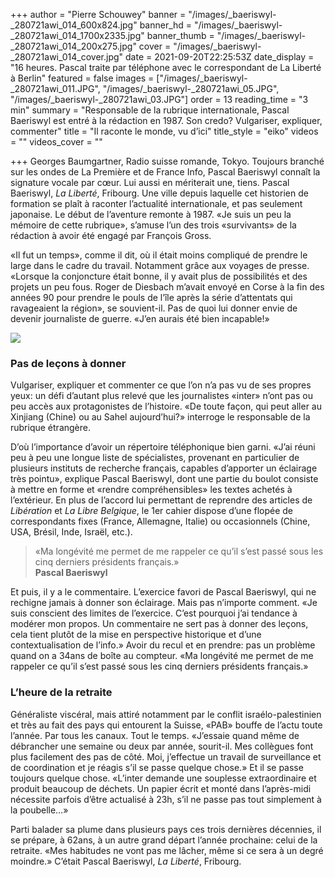 +++
author = "Pierre Schouwey"
banner = "/images/_baeriswyl-_280721awi_014_600x824.jpg"
banner_hd = "/images/_baeriswyl-_280721awi_014_1700x2335.jpg"
banner_thumb = "/images/_baeriswyl-_280721awi_014_200x275.jpg"
cover = "/images/_baeriswyl-_280721awi_014_cover.jpg"
date = 2021-09-20T22:25:53Z
date_display = "16 heures. Pascal traite par téléphone avec le correspondant de La Liberté à Berlin"
featured = false
images = ["/images/_baeriswyl-_280721awi_011.JPG", "/images/_baeriswyl-_280721awi_05.JPG", "/images/_baeriswyl-_280721awi_03.JPG"]
order = 13
reading_time = "3 min"
summary = "Responsable de la rubrique internationale, Pascal Baeriswyl est entré à la rédaction en 1987. Son credo? Vulgariser, expliquer, commenter"
title = "Il raconte le monde, vu d’ici"
title_style = "eiko"
videos = ""
videos_cover = ""

+++
Georges Baumgartner, Radio suisse romande, Tokyo. Toujours branché sur les ondes de La Première et de France Info, Pascal Baeriswyl connaît la signature vocale par cœur. Lui aussi en mériterait une, tiens. Pascal Baeriswyl, _La Liberté_, Fribourg. Une ville depuis laquelle cet historien de formation se plaît à raconter l’actualité internationale, et pas seulement japonaise. Le début de l’aventure remonte à 1987. «Je suis un peu la mémoire de cette rubrique», s’amuse l’un des trois «survivants» de la rédaction à avoir été engagé par François Gross.

«Il fut un temps», comme il dit, où il était moins compliqué de prendre le large dans le cadre du travail. Notamment grâce aux voyages de presse. «Lorsque la conjoncture était bonne, il y avait plus de possibilités et des projets un peu fous. Roger de Diesbach m’avait envoyé en Corse à la fin des années 90 pour prendre le pouls de l’île après la série d’attentats qui ravageaient la région», se souvient-il. Pas de quoi lui donner envie de devenir journaliste de guerre. «J’en aurais été bien incapable!»

![](/images/le_monde_de_la_liberte.jpeg)

### Pas de leçons à donner

Vulgariser, expliquer et commenter ce que l’on n’a pas vu de ses propres yeux: un défi d’autant plus relevé que les journalistes «inter» n’ont pas ou peu accès aux protagonistes de l’histoire. «De toute façon, qui peut aller au Xinjiang (Chine) ou au Sahel aujourd’hui?» interroge le responsable de la rubrique étrangère.

D’où l’importance d’avoir un répertoire téléphonique bien garni. «J’ai réuni peu à peu une longue liste de spécialistes, provenant en particulier de plusieurs instituts de recherche français, capables d’apporter un éclairage très pointu», explique Pascal Baeriswyl, dont une partie du boulot consiste à mettre en forme et «rendre compréhensibles» les textes achetés à l’extérieur. En plus de l’accord lui permettant de reprendre des articles de _Libération_ et _La Libre Belgique_, le 1er cahier dispose d’une flopée de correspondants fixes (France, Allemagne, Italie) ou occasionnels (Chine, USA, Brésil, Inde, Israël, etc.).

> «Ma longévité me permet de me rappeler ce qu’il s’est passé sous les cinq derniers présidents français.»  
> **Pascal Baeriswyl**

Et puis, il y a le commentaire. L’exercice favori de Pascal Baeriswyl, qui ne rechigne jamais à donner son éclairage. Mais pas n’importe comment. «Je suis conscient des limites de l’exercice. C’est pourquoi j’ai tendance à modérer mon propos. Un commentaire ne sert pas à donner des leçons, cela tient plutôt de la mise en perspective historique et d’une contextualisation de l’info.» Avoir du recul et en prendre: pas un problème quand on a 34ans de boîte au compteur. «Ma longévité me permet de me rappeler ce qu’il s’est passé sous les cinq derniers présidents français.»

### L’heure de la retraite

Généraliste viscéral, mais attiré notamment par le conflit israélo-palestinien et très au fait des pays qui entourent la Suisse, «PAB» bouffe de l’actu toute l’année. Par tous les canaux. Tout le temps. «J’essaie quand même de débrancher une semaine ou deux par année, sourit-il. Mes collègues font plus facilement des pas de côté. Moi, j’effectue un travail de surveillance et de coordination et je réagis s’il se passe quelque chose.» Et il se passe toujours quelque chose. «L’inter demande une souplesse extraordinaire et produit beaucoup de déchets. Un papier écrit et monté dans l’après-midi nécessite parfois d’être actualisé à 23h, s’il ne passe pas tout simplement à la poubelle…»

Parti balader sa plume dans plusieurs pays ces trois dernières décennies, il se prépare, à 62ans, à un autre grand départ l’année prochaine: celui de la retraite. «Mes habitudes ne vont pas me lâcher, même si ce sera à un degré moindre.» C’était Pascal Baeriswyl, _La Liberté_, Fribourg.
